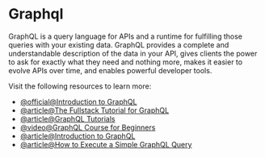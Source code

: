 # Graphql

GraphQL is a query language for APIs and a runtime for fulfilling those queries with your existing data. GraphQL provides a complete and understandable description of the data in your API, gives clients the power to ask for exactly what they need and nothing more, makes it easier to evolve APIs over time, and enables powerful developer tools.

Visit the following resources to learn more:

- [@official@Introduction to GraphQL](https://graphql.org/learn/)
- [@article@The Fullstack Tutorial for GraphQL](https://www.howtographql.com/)
- [@article@GraphQL Tutorials](https://odyssey.apollographql.com/)
- [@video@GraphQL Course for Beginners](https://www.youtube.com/watch?v=ed8SzALpx1Q)
- [@article@Introduction to GraphQL](https://thenewstack.io/introduction-to-graphql/)
- [@article@How to Execute a Simple GraphQL Query](https://thenewstack.io/how-to-execute-a-simple-graphql-query/)
